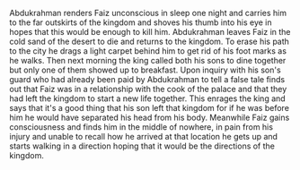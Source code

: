 Abdukrahman renders Faiz unconscious in sleep one night and carries him to the far outskirts of the kingdom and shoves his thumb into his eye in hopes that this would be enough to kill him. Abdukrahman leaves Faiz in the cold sand of the desert to die and returns to the kingdom. To erase his path to the city he drags a light carpet behind him to get rid of his foot marks as he walks. Then next morning the king called both his sons to dine together but only one of them showed up to breakfast. Upon inquiry with his son's guard who had already been paid by Abdukrahman to tell a false tale finds out that Faiz was in a relationship with the cook of the palace and that they had left the kingdom to start a new life together. This enrages the king and says that it's  a good thing that his son left that kingdom for if he was before him he would have separated his head from his body.
Meanwhile Faiz gains consciousness and finds him in the middle of nowhere, in pain from his injury and unable to recall how he arrived at that location he gets up and starts walking in a direction hoping that it would be the directions of the kingdom.